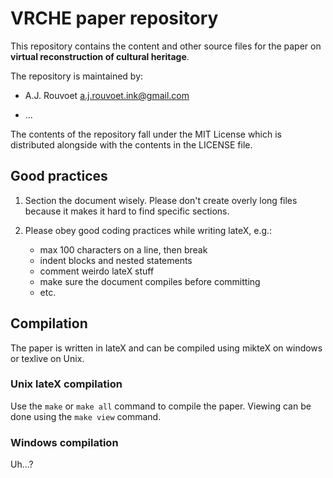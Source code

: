 
VRCHE paper repository
======================

This repository contains the content and other source files for the paper on
__virtual reconstruction of cultural heritage__.

The repository is maintained by:

+	A.J. Rouvoet
	<a.j.rouvoet.ink@gmail.com>

+	...

The contents of the repository fall under the MIT License which is distributed alongside with
the contents in the LICENSE file.

Good practices
--------------

1.	Section the document wisely. Please don't create overly long files because it makes it hard
	to find specific sections.

2.	Please obey good coding practices while writing lateX, e.g.:

	+	max 100 characters on a line, then break
	+	indent blocks and nested statements
	+	comment weirdo lateX stuff
	+	make sure the document compiles before committing
	+	etc.

Compilation
-----------

The paper is written in lateX and can be compiled using mikteX on windows or texlive on Unix.

### Unix lateX compilation

Use the `make` or `make all` command to compile the paper.
Viewing can be done using the `make view` command.

### Windows compilation

Uh...?
